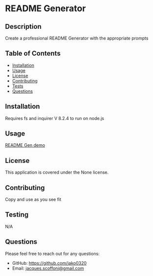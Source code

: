 
# README Generator

## Description
Create a professional README Generator with the appropriate prompts

## Table of Contents
- [Installation](#installation)
- [Usage](#usage)
- [License](#license)
- [Contributing](#contributing)
- [Tests](#tests)
- [Questions](#questions)

## Installation
Requires fs and inquirer V 8.2.4 to run on node.js

## Usage
<a href="https://drive.google.com/file/d/1ncFK2n5FpDOvVVbddUtWwT7zZJ37uLUS/view">README Gen demo</a>

## License
This application is covered under the None license.

## Contributing
Copy and use as you see fit

## Testing
N/A

## Questions
Please feel free to reach out for any questions:
- GitHub: https://github.com/jako0320
- Email: jacques.scoffoni@gmail.com
